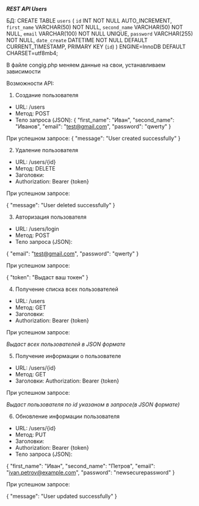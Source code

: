 ***REST API Users***

БД: 
CREATE TABLE `users` (
  `id` INT NOT NULL AUTO_INCREMENT,
  `first_name` VARCHAR(50) NOT NULL,
  `second_name` VARCHAR(50) NOT NULL,
  `email` VARCHAR(100) NOT NULL UNIQUE,
  `password` VARCHAR(255) NOT NULL,
  `date_create` DATETIME NOT NULL DEFAULT CURRENT_TIMESTAMP,
  PRIMARY KEY (`id`)
) ENGINE=InnoDB DEFAULT CHARSET=utf8mb4;

В файле congig.php меняем данные на свои, устанавливаем зависимости


Возможности API:

1. Создание пользователя

- URL: /users
- Метод: POST
- Тело запроса (JSON):
{
  "first_name": "Иван",
  "second_name": "Иванов",
  "email": "test@gmail.com",
  "password": "qwerty"
}

При успешном запросе: 
{
  "message": "User created successfully"
}

2. Удаление пользователя
   
- URL: /users/{id}
- Метод: DELETE
- Заголовки:
- Authorization: Bearer {token}

При успешном запросе: 

{
  "message": "User deleted successfully"
}

3. Авторизация пользователя

- URL: /users/login
- Метод: POST
- Тело запроса (JSON):

{
  "email": "test@gmail.com",
  "password": "qwerty"
}

При успешном запросе: 

{
  "token": "Выдаст ваш токен"
}

4. Получение списка всех пользователей

- URL: /users
- Метод: GET
- Заголовки:
- Authorization: Bearer {token}

При успешном запросе: 

*Выдаст всех пользователей в JSON формате*

5. Получение информации о пользователе

- URL: /users/{id}
- Метод: GET
- Заголовки: Authorization: Bearer {token}

При успешном запросе: 

*Выдаст пользователя по id указаном в запросе(в JSON формате)*

6. Обновление информации пользователя

- URL: /users/{id}
- Метод: PUT
- Заголовки:
- Authorization: Bearer {token}
- Тело запроса (JSON):
  
{
  "first_name": "Иван",
  "second_name": "Петров",
  "email": "ivan.petrov@example.com",
  "password": "newsecurepassword"
}

При успешном запросе: 

{
  "message": "User updated successfully"
}

